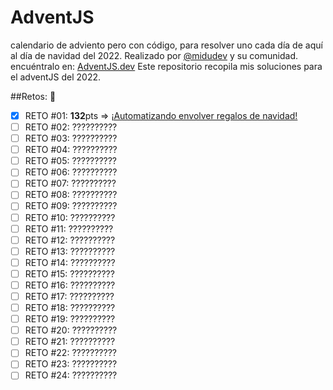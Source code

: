 # AdventJS
calendario de adviento pero con código, para resolver uno cada día de aquí al día de navidad del 2022.
Realizado por [@midudev](https://github.com/midudev) y su comunidad. encuéntralo en: [AdventJS.dev](https://adventjs.dev)
Este repositorio recopila mis soluciones para el adventJS del 2022.

##Retos: 🎉
- [X] RETO #01: **132**pts ⇒ [¡Automatizando envolver regalos de navidad!](./challenge01.js) 
- [ ] RETO #02: ??????????
- [ ] RETO #03: ??????????
- [ ] RETO #04: ??????????
- [ ] RETO #05: ??????????
- [ ] RETO #06: ??????????
- [ ] RETO #07: ??????????
- [ ] RETO #08: ??????????
- [ ] RETO #09: ??????????
- [ ] RETO #10: ??????????
- [ ] RETO #11: ??????????
- [ ] RETO #12: ??????????
- [ ] RETO #13: ??????????
- [ ] RETO #14: ??????????
- [ ] RETO #15: ??????????
- [ ] RETO #16: ??????????
- [ ] RETO #17: ??????????
- [ ] RETO #18: ??????????
- [ ] RETO #19: ??????????
- [ ] RETO #20: ??????????
- [ ] RETO #21: ??????????
- [ ] RETO #22: ??????????
- [ ] RETO #23: ??????????
- [ ] RETO #24: ??????????
